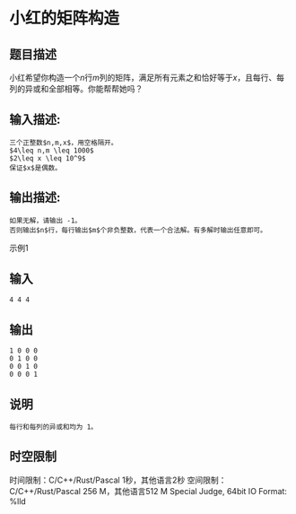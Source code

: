 # 小红的矩阵构造

## 题目描述

小红希望你构造一个$n$行$m$列的矩阵，满足所有元素之和恰好等于$x$，且每行、每列的异或和全部相等。你能帮帮她吗？

## 输入描述:
    
    
    三个正整数$n,m,x$，用空格隔开。  
    $4\leq n,m \leq 1000$  
    $2\leq x \leq 10^9$  
    保证$x$是偶数。

## 输出描述:
    
    
    如果无解，请输出 -1。  
    否则输出$n$行，每行输出$m$个非负整数，代表一个合法解。有多解时输出任意即可。

示例1 

## 输入
    
    
    4 4 4

## 输出
    
    
    1 0 0 0
    0 1 0 0
    0 0 1 0
    0 0 0 1

## 说明
    
    
    每行和每列的异或和均为 1。  
    


## 时空限制

时间限制：C/C++/Rust/Pascal 1秒，其他语言2秒
空间限制：C/C++/Rust/Pascal 256 M，其他语言512 M
Special Judge, 64bit IO Format: %lld